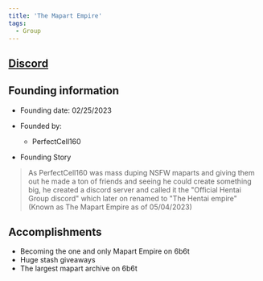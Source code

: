 ```yaml
---
title: 'The Mapart Empire'
tags:
  - Group
---
```


## [Discord](https://discord.gg/GM39ZVPuaP)

## Founding information
* Founding date: 02/25/2023
* Founded by: 
  * PerfectCell160

* Founding Story
>As PerfectCell160 was mass duping NSFW maparts and giving them out he made a ton of friends and seeing he could create something big, he created a discord server and called it the "Official Hentai Group discord" which later on renamed to "The Hentai empire" (Known as The Mapart Empire as of 05/04/2023)
>

## Accomplishments
- Becoming the one and only Mapart Empire on 6b6t
- Huge stash giveaways
- The largest mapart archive on 6b6t
